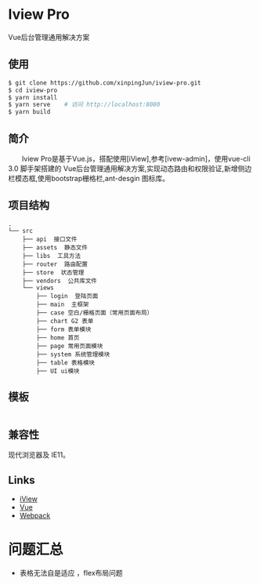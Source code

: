 
# Iview Pro

 Vue后台管理通用解决方案

## 使用

```bash
$ git clone https://github.com/xinpingJun/iview-pro.git
$ cd iview-pro
$ yarn install
$ yarn serve    # 访问 http://localhost:8080
$ yarn build     

```



## 简介
&emsp;&emsp;Iview Pro是基于Vue.js，搭配使用[iView],参考[ivew-admin]，使用vue-cli 3.0 脚手架搭建的 Vue后台管理通用解决方案,实现动态路由和权限验证,新增侧边栏模态框,使用bootstrap栅格栏,ant-desgin 图标库。

## 项目结构
```shell
.
└── src
    ├── api  接口文件
    ├── assets  静态文件
    ├── libs  工具方法
    ├── router  路由配置
    ├── store  状态管理
    ├── vendors  公共库文件
    └── views
        ├── login  登陆页面
        ├── main  主框架
        ├── case 空白/栅格页面（常用页面布局）
        ├── chart G2 表单  
        ├── form 表单模块
        ├── home 首页  
        ├── page 常用页面模块
        ├── system 系统管理模块  
        ├── table 表格模块  
        ├── UI ui模块  
```
## 模板

```
```

## 兼容性

现代浏览器及 IE11。


## Links

- [iView](https://github.com/iview/iview)
- [Vue](https://github.com/vuejs/vue)
- [Webpack](https://github.com/webpack/webpack)

# 问题汇总
- 表格无法自是适应 ，flex布局问题
